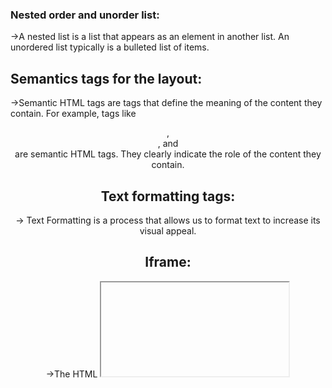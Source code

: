 ### Nested order and unorder list:
->A nested list is a list that appears as an element in another list. An unordered list typically is a bulleted list of items.
## Semantics tags for the layout:
->Semantic HTML tags are tags that define the meaning of the content they contain. For example, tags like <header>, <article>, and <footer> are semantic HTML tags. They clearly indicate the role of the content they contain.

## Text formatting tags:
-> Text Formatting is a process that allows us to format text to increase its visual appeal. 
## Iframe:
->The HTML <iframe> tag specifies an inline frame. An inline frame is used to embed another document within the current HTML document.

## Image,video and audio.
